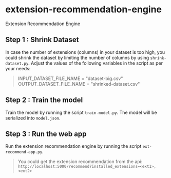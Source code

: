 # extension-recommendation-engine
Extension Recommendation Engine

## Step 1 : Shrink Dataset
In case the number of extensions (columns) in your dataset is too high, you could shrink the dataset by limiting the number of columns by using `shrink-dataset.py`.
Adjust the values of the following variables in the script as per your needs:
> INPUT_DATASET_FILE_NAME = "dataset-big.csv" <br />
OUTPUT_DATASET_FILE_NAME = "shrinked-dataset.csv"

## Step 2 : Train the model
Train the model by running the script `train-model.py`. The model will be serialized into `model.json`.

## Step 3 : Run the web app
Run the extension recommendation engine by running the script `ext-recommend-app.py`. <br/>
>You could get the extension recommendation from the api: `http://localhost:5000/recommend?installed_extensions=<ext1>,<ext2>`
